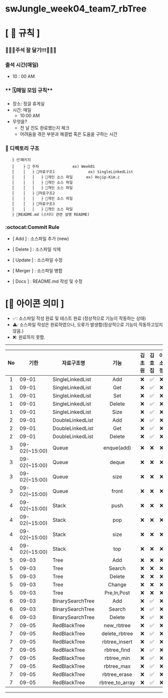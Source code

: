 # swJungle_week04_team7_rbTree

# **[ 🚫 규칙 ]**

### 📌📌📌주석 잘 달기!!!📌📌📌


### **출석 시간(매일)**
- 10 : 00 AM

### ** 🗓매일 모임 규칙**
- 장소: 정글 휴게실
- 시간: 매일
    - 10:00 AM
- 무엇을?
    - 전 날 진도 완료했는지 체크
    - 어려움을 겪은 부분과 해결법 혹은 도움을 구하는 시간

### **📌 디렉토리 구조**

       ├ 📦패키지
       ⎮    ├ 📁 주차               ex) Week01
       ⎮    ⎮   ├ 📁자료구조1               ex) SingleLinkedList
       ⎮    ⎮   ⎮   ├︎ 📃개인 소스 파일      ex) Hojip-Kim.c
       ⎮    ⎮   ⎮   ├︎ 📃개인 소스 파일
       ⎮    ⎮   ⎮   ├ 📃개인 소스 파일
       ⎮    ⎮   ├ 📁자료구조2
       ⎮    ⎮   ⎮   ├ 📃개인 소스 파일
       ⎮    ⎮   ├ 📁자료구조3
       ⎮    ⎮   ⎮   ├ 📃개인 소스 파일
       ├ 📝README.md (스터디 관련 설명 README)

### **:octocat:Commit Rule** ###
- [ Add ]    : 소스파일 추가 (new)

- [ Delete ] : 소스파일 삭제
- [ Update ] : 소스파일 수정
- [ Merger ] : 소스파일 병합
- [ Docs ]   : README.md 작성 및 수정


# **[📌 아이콘 의미 ]**
- ✅: 소스파일 작성 완료 및 테스트 완료 (정상적으로 기능이 작동하는 상태)
- ⚠️: 소스파일 작성은 완료하였으나, 오류가 발생함(정상적으로 기능이 작동하고있지 않음.)
- ❌: 완료하지 못함.
---
|No|기한|자료구조명|기능|김초원|김호집|이소정|팀 리뷰
|:-:|------|-------|:-----:|:-----:|:-----:|:-----:|:-----:|
|1|09-01|SingleLinkedList|Add|❌|✅|❌|❌|
|1|09-01|SingleLinkedList|Get|❌|✅|❌|❌|
|1|09-01|SingleLinkedList|Set|❌|✅|❌|❌|
|1|09-01|SingleLinkedList|Delete|❌|✅|❌|❌|
|1|09-01|SingleLinkedList|Size|❌|✅|❌|❌|
|2|09-01|DoubleLinkedList|Add|❌|✅|❌|❌|
|2|09-01|DoubleLinkedList|Get|❌|✅|❌|❌|
|2|09-01|DoubleLinkedList|Delete|❌|✅|❌|❌|
|3|09-02(~15:00)|Queue|enque(add)|❌|❌|❌|❌|
|3|09-02(~15:00)|Queue|deque|❌|❌|❌|❌|
|3|09-02(~15:00)|Queue|size|❌|❌|❌|❌|
|3|09-02(~15:00)|Queue|front|❌|❌|❌|❌|
|4|09-02(~15:00)|Stack|push|❌|❌|❌|❌|
|4|09-02(~15:00)|Stack|pop|❌|❌|❌|❌|
|4|09-02(~15:00)|Stack|size|❌|❌|❌|❌|
|4|09-02(~15:00)|Stack|top|❌|❌|❌|❌|
|5|09-03|Tree|Add|❌|❌|❌|❌|
|5|09-03|Tree|Search|❌|❌|❌|❌|
|5|09-03|Tree|Delete|❌|❌|❌|❌|
|5|09-03|Tree|Change|❌|❌|❌|❌|
|5|09-03|Tree|Pre,In,Post|❌|❌|❌|❌|
|6|09-03|BinarySearchTree|Add|❌|✅|❌|❌|
|6|09-03|BinarySearchTree|Search|❌|✅|❌|❌|
|6|09-03|BinarySearchTree|Delete|❌|✅|❌|❌|
|7|09-05|RedBlackTree|new_rbtree|❌|✅|❌|❌|
|7|09-05|RedBlackTree|delete_rbtree|❌|✅|❌|❌|
|7|09-05|RedBlackTree|rbtree_insert|❌|✅|❌|❌|
|7|09-05|RedBlackTree|rbtree_find|❌|✅|❌|❌|
|7|09-05|RedBlackTree|rbtree_min|❌|✅|❌|❌|
|7|09-05|RedBlackTree|rbtree_max|❌|✅|❌|❌|
|7|09-05|RedBlackTree|rbtree_erase|❌|✅|❌|❌|
|7|09-05|RedBlackTree|rbtree_to_array|❌|✅|❌|❌|
---
